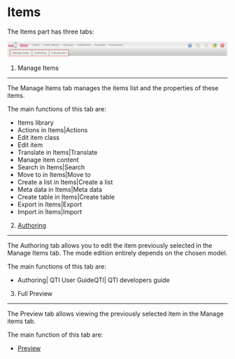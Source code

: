 <!--
parent: 'User Guide'
created_at: '2011-03-11 15:03:00'
updated_at: '2014-04-09 01:41:41'
authors:
    - 'Armando Estañol'
contributors:
    - 'Franck Gismondi'
tags:
    - '"Legacy User Guide:Items"'
    - 'Legacy User Guide'
-->



Items
=====

The Items part has three tabs:

![](../resources/items-tabs.png)

1. Manage Items
-------------------

The Manage Items tab manages the items list and the properties of these items.

The main functions of this tab are:

-   Items library
-   Actions in Items|Actions
-   Edit item class
-   Edit item
-   Translate in Items|Translate
-   Manage item content
-   Search in Items|Search
-   Move to in Items|Move to
-   Create a list in Items|Create a list
-   Meta data in Items|Meta data
-   Create table in Items|Create table
-   Export in Items|Export
-   Import in Items|Import

2. [Authoring](../items/authoring.md)
----------------

The Authoring tab allows you to edit the item previously selected in the Manage Items tab. The mode edition entirely depends on the chosen model.

The main functions of this tab are:

-   Authoring| QTI User GuideQTI| QTI developers guide

3. Full Preview
-------------------

The Preview tab allows viewing the previously selected item in the Manage items tab.

The main function of this tab are:

-   [Preview](../items/preview.md)


